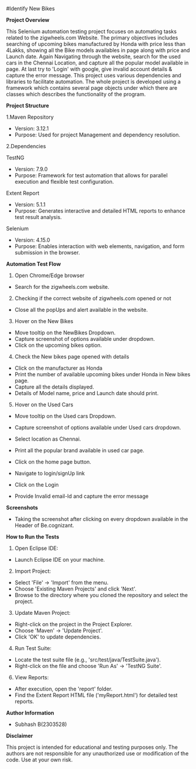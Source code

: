 #Identify New Bikes

**Project Overview**
 
This Selenium automation testing project focuses on automating tasks related to the zigwheels.com Website. The primary objectives includes searching of upcoming bikes manufactured by Honda with price less than 4Lakks, showing all the Bike models availables in page along with price and Launch date. Again Navigating through the website, search for the used cars in the Chennai Location, and capture all the popular model available in page. At last try to 'Login' with google, give invalid account details & capture the error message. This project uses various dependencies and libraries to facilitate automation. The whole project is developed using a framework which contains several page objects under which there are classes which describes the functionality of the program.
 
**Project Structure**
 
1.Maven Repository
 
- Version: 3.12.1
- Purpose: Used for project Management and dependency resolution.
 
2.Dependencies
  
TestNG
- Version: 7.9.0
- Purpose: Framework for test automation that allows for parallel execution and flexible test configuration.
 
Extent Report
- Version: 5.1.1
- Purpose: Generates interactive and detailed HTML reports to enhance test result analysis.
 
Selenium
- Version: 4.15.0
- Purpose: Enables interaction with web elements, navigation, and form submission in the browser.

 
**Automation Test Flow**
 
1. Open Chrome/Edge browser

- Search for the zigwheels.com website.
 
2. Checking if the correct website of zigwheels.com opened or not 

- Close all the popUps and alert available in the website.

3. Hover on the New Bikes 

- Move tooltip on the NewBikes Dropdown.
- Capture screenshot of options available under dropdown.
- Click on the upcoming bikes option.

4. Check the New bikes page opened with details

- Click on the manufacturer as Honda 
- Print the number of available upcoming bikes under Honda in New bikes page.
- Capture all the details displayed.
- Details of Model name, price and Launch date should print.
 
5. Hover on the Used Cars

- Move tooltip on the Used cars Dropdown.
- Capture screenshot of options available under Used cars dropdown.
- Select location as Chennai.
- Print all the popular brand available in used car page.

- Click on the home page button.
- Navigate to login/signUp link
- Click on the Login 
- Provide Invalid email-Id and capture the error message


**Screenshots**

- Taking the screenshot after clicking on every dropdown available in the Header of Be.cognizant.

**How to Run the Tests**
 
1. Open Eclipse IDE:
- Launch Eclipse IDE on your machine.
 
2. Import Project:
- Select 'File' -> 'Import' from the menu.
- Choose 'Existing Maven Projects' and click 'Next'.
- Browse to the directory where you cloned the repository and select the project.
 
3. Update Maven Project:
- Right-click on the project in the Project Explorer.
- Choose 'Maven' -> 'Update Project'.
- Click 'OK' to update dependencies.
 
4. Run Test Suite:
- Locate the test suite file (e.g., 'src/test/java/TestSuite.java').
- Right-click on the file and choose 'Run As' -> 'TestNG Suite'.
 
6. View Reports:
- After execution, open the 'report' folder.
- Find the Extent Report HTML file ('myReport.html') for detailed test reports.
 
**Author Information**
 
- Subhash B(2303528)


**Disclaimer**
 
This project is intended for educational and testing purposes only. The authors are not responsible for any unauthorized use or modification of the code. Use at your own risk.
